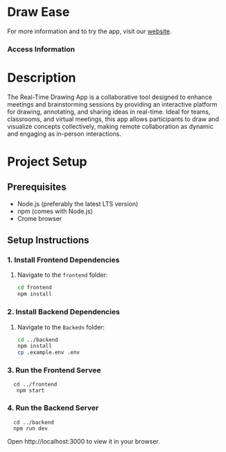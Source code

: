# Draw Ease   
For more information and to try the app, visit our [website](https://real-time-drawing-git-main-arjuns-projects-8ab9bf63.vercel.app/).

### Access Information



# Description                              
The Real-Time Drawing App is a collaborative tool designed to enhance meetings 
and brainstorming sessions by providing an interactive platform for drawing, annotating,
and sharing ideas in real-time. Ideal for teams, classrooms, and virtual meetings, this app allows participants
to draw and visualize concepts collectively, making remote collaboration as dynamic and engaging as in-person 
interactions.








# Project Setup
## Prerequisites

- Node.js (preferably the latest LTS version)
- npm (comes with Node.js)
- Crome browser

## Setup Instructions

### 1. Install Frontend Dependencies

1. Navigate to the `frontend` folder:
   ```bash
   cd frontend
   npm install

### 2. Install Backend Dependencies
1. Navigate to the `Backedn` folder:
     ```bash
    cd ../backend
    npm install
     cp .example.env .env
### 3. Run the Frontend Servee
      cd ../frontend
       npm start
### 4. Run the Backend Server
      cd ../backend
      npm run dev
Open http://localhost:3000 to view it in your browser.
